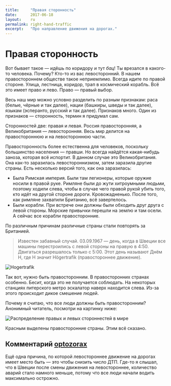 ```yaml
--- 
title:     "Правая сторонность" 
date:      2017-06-18 
layout:    ru
permalink: right-hand-traffic 
excerpt:   "Про направление движения на дорогах."
--- 
```

# Правая сторонность 

Вот бывает такое — идёшь по коридору и тут _бац_! Ты врезался в какого-то 
человека. Почему? Кто-то из вас левосторонний. В нашем правостороннем обществе 
такое неприемлимо. Всегда идите по правой стороне. Улица, лестница, коридор, 
трап в космический корабль.  Всё это имеет право и лево. Право — правый выбор.

Весь наш мир можно условно разделить по разным признакам: раса (белые, чёрные и
так далее), нации (башкиры, шведы и так далее), языкам (эсперанто, русский и
так далее). Признаков много. Один из признаков — сторонность, термин я придумал
сам.

Сторонностей две: правая и левая. Россия правосторонняя, а Великобритания —
левосторонняя. Весь мир делится на правостороннюю и на левостороннюю части.

Правосторонность более естественна для человеков, поскольку большинство
населения — правши. Но всегда найдётся какая-нибудь заноза, которая всё
испортит. В данном случае это Великобритания. Она как-то заразилась
левостороннизмом, затем заразила другие страны. Есть несколько версий того, как
она заразилась:

- Была Римская империя. Были там легионеры, которые оружие носили в правой
  руке. Римляне были до жути хитроумными людьми, поэтому ходили слева, чтобы в
  случае чего правой рукой убить того, кто идёт на другой стороне дороги.
  Кровожадненько. После того, как римляне захватили Британию, всё завертелось.
- Были корабли. При встрече они должны были обходить друг друга с левой
  стороны. Морские привычки перешли на землю и там осели. А сейчас все корабли
  правосторонние.

По различным причинам различные страны стали повторять за Британией. 

> Известен забавный случай. 03.09.1967 — день, когда в Швеции все машины
> перестроились с левой стороны на правую в 4:50. Двигаться разрешалось только
> с 5:00. Этот день называют Днём H, где H значит Högertrafik (правостороннее
> движение).

![Hogertrafik](https://upload.wikimedia.org/wikipedia/commons/thumb/1/1f/Kungsgatan_1967.jpg/1024px-Kungsgatan_1967.jpg)

Так вот, нужно быть правосторонним. В правосторонних странах особенно. Бесит,
когда это не получается соблюдать. На некоторых станциях питерского метро
эскалатор наверх находится слева. Из-за этого происходит дикое смешение людей.

Почему я считаю, что все люди должны быть правосторонним? Анонимный читатель,
посмотри на картинку ниже:

![Распределение правых и левых стороннестей в
мире](https://upload.wikimedia.org/wikipedia/commons/3/32/Countries_driving_on_the_left_or_right.svg)

Красным выделены правосторонние страны. Этим всё сказано.

## Комментарий [optozorax](https://optozorax.github.io)

Ещё одна причина, по которой левостороннее движение на дорогах имеет место быть — это чтобы снизить число ДТП. Где-то я слышал, что в Швеции после смены движения на левостороннее, количество аварий стало намного меньше, потому что все люди начали водить максимально острожно.

